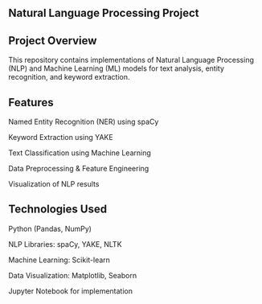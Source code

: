 ## Natural Language Processing Project

## Project Overview

This repository contains implementations of Natural Language Processing (NLP) and Machine Learning (ML) models for text analysis, entity recognition, and keyword extraction.

## Features

Named Entity Recognition (NER) using spaCy

Keyword Extraction using YAKE

Text Classification using Machine Learning

Data Preprocessing & Feature Engineering

Visualization of NLP results

## Technologies Used

Python (Pandas, NumPy)

NLP Libraries: spaCy, YAKE, NLTK

Machine Learning: Scikit-learn

Data Visualization: Matplotlib, Seaborn

Jupyter Notebook for implementation

